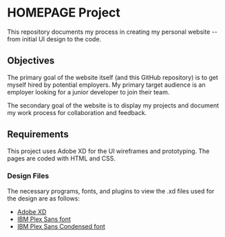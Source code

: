 # HOMEPAGE Project
This repository documents my process in creating my personal website -- from initial UI design to the code.

## Objectives
The primary goal of the website itself (and this GitHub repository) is to get myself hired by potential employers.  My primary target audience is an employer looking for a junior developer to join their team.

The secondary goal of the website is to display my projects and document my work process for collaboration and feedback.

## Requirements
This project uses Adobe XD for the UI wireframes and prototyping.  The pages are coded with HTML and CSS.

### Design Files
The necessary programs, fonts, and plugins to view the .xd files used for the design are as follows:
* [Adobe XD](https://www.adobe.com/products/xd.html)
* [IBM Plex Sans font](https://fonts.google.com/specimen/IBM+Plex+Sans)
* [IBM Plex Sans Condensed font](https://fonts.google.com/specimen/IBM+Plex+Sans+Condensed)